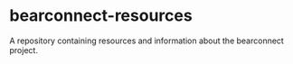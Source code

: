 # bearconnect-resources
A repository containing resources and information about the bearconnect project.
